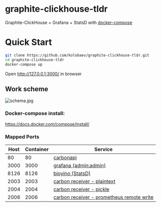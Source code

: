 # graphite-clickhouse-tldr
Graphite-ClickHouse + Grafana + StatsD with [docker-compose](https://docs.docker.com/compose/install/)

# Quick Start
```sh
git clone https://github.com/kolobaev/graphite-clickhouse-tldr.git
cd graphite-clickhouse-tldr
docker-compose up
```
Open http://127.0.0.1:3000/ in browser

## Work scheme
![schema.jpg](doc/schema.png?v3)

### Docker-compose install:
https://docs.docker.com/compose/install/

### Mapped Ports

Host | Container | Service
---- | --------- | -------------------------------------------------------------------------------------------------------------------
  80 |        80 | [carbonapi](https://github.com/go-graphite/carbonapi)
3000 |      3000 | [grafana (admin:admin)](https://github.com/grafana/grafana)
8126 |      8126 | [bioyino (StatsD)](https://github.com/avito-tech/bioyino)
2003 |      2003 | [carbon receiver - plaintext](http://graphite.readthedocs.io/en/latest/feeding-carbon.html#the-plaintext-protocol)
2004 |      2004 | [carbon receiver - pickle](http://graphite.readthedocs.io/en/latest/feeding-carbon.html#the-pickle-protocol)
2006 |      2006 | [carbon receiver - prometheus remote write](https://prometheus.io/docs/prometheus/latest/configuration/configuration/#%3Cremote_write%3E)
